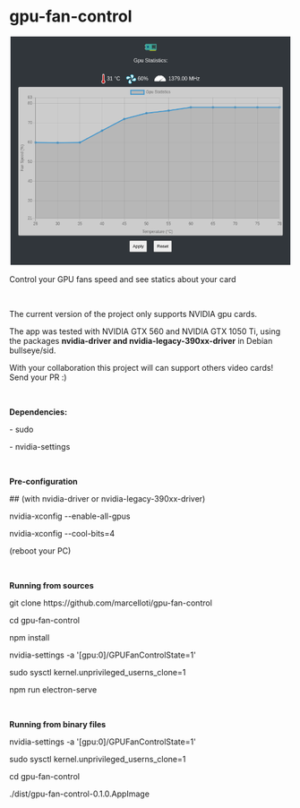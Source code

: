 # gpu-fan-control

<p align="center">
    <img width='500' src='https://raw.githubusercontent.com/marcelloti/gpu-fan-control/main/screenshot.png'/>
</p>

<p>Control your GPU fans speed and see statics about your card</p>
<br/>
<p>The current version of the project only supports NVIDIA gpu cards.</p>
<p>The app was tested with NVIDIA GTX 560 and NVIDIA GTX 1050 Ti, using the packages <b>nvidia-driver and nvidia-legacy-390xx-driver</b> in Debian bullseye/sid.</p>
<p>With your collaboration this project will can support others video cards! Send your PR :)</p>
<br/>
<p><b>Dependencies:</b></p>
<p> - sudo</p>
<p> - nvidia-settings</p>
<br/>
<p><b>Pre-configuration</b></p>
<p>## (with nvidia-driver or nvidia-legacy-390xx-driver)</p>
<p>nvidia-xconfig --enable-all-gpus</p>
<p>nvidia-xconfig --cool-bits=4</p>
<p>(reboot your PC)</p>
<br/>
<p><b>Running from sources</b></p>
<p>git clone https://github.com/marcelloti/gpu-fan-control
<p>cd gpu-fan-control</p>
<p>npm install</p>
<p>nvidia-settings -a '[gpu:0]/GPUFanControlState=1'</p>
<p>sudo sysctl kernel.unprivileged_userns_clone=1</p>
<p>npm run electron-serve</p>
<br/>
<p><b>Running from binary files</b></p>
<p>nvidia-settings -a '[gpu:0]/GPUFanControlState=1'</p>
<p>sudo sysctl kernel.unprivileged_userns_clone=1</p>
<p>cd gpu-fan-control</p>
<p>./dist/gpu-fan-control-0.1.0.AppImage</p>
